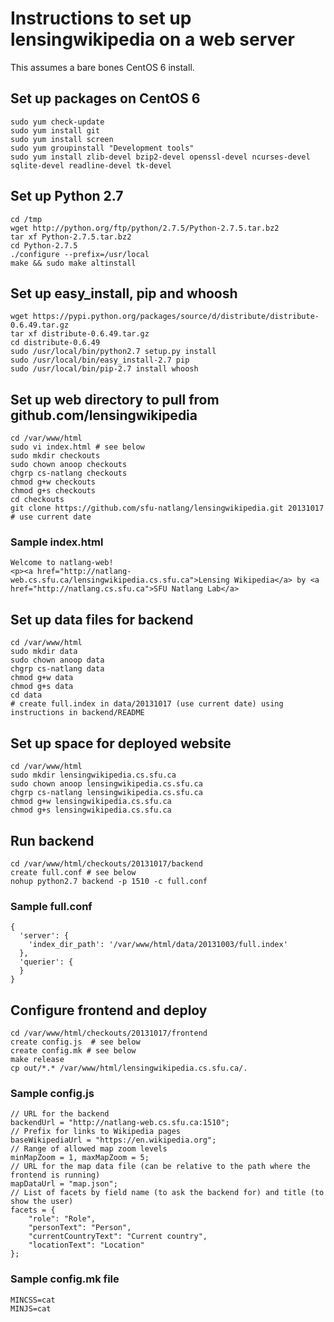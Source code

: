 # Instructions to set up lensingwikipedia on a web server

This assumes a bare bones CentOS 6 install.

## Set up packages on CentOS 6

    sudo yum check-update
    sudo yum install git
    sudo yum install screen
    sudo yum groupinstall "Development tools"
    sudo yum install zlib-devel bzip2-devel openssl-devel ncurses-devel sqlite-devel readline-devel tk-devel

## Set up Python 2.7

    cd /tmp
    wget http://python.org/ftp/python/2.7.5/Python-2.7.5.tar.bz2
    tar xf Python-2.7.5.tar.bz2
    cd Python-2.7.5
    ./configure --prefix=/usr/local
    make && sudo make altinstall

## Set up easy_install, pip and whoosh

    wget https://pypi.python.org/packages/source/d/distribute/distribute-0.6.49.tar.gz
    tar xf distribute-0.6.49.tar.gz
    cd distribute-0.6.49
    sudo /usr/local/bin/python2.7 setup.py install
    sudo /usr/local/bin/easy_install-2.7 pip
    sudo /usr/local/bin/pip-2.7 install whoosh

## Set up web directory to pull from github.com/lensingwikipedia

    cd /var/www/html
    sudo vi index.html # see below
    sudo mkdir checkouts
    sudo chown anoop checkouts
    chgrp cs-natlang checkouts
    chmod g+w checkouts
    chmod g+s checkouts
    cd checkouts
    git clone https://github.com/sfu-natlang/lensingwikipedia.git 20131017 # use current date

### Sample index.html

    Welcome to natlang-web!
    <p><a href="http://natlang-web.cs.sfu.ca/lensingwikipedia.cs.sfu.ca">Lensing Wikipedia</a> by <a href="http://natlang.cs.sfu.ca">SFU Natlang Lab</a>

## Set up data files for backend

    cd /var/www/html
    sudo mkdir data
    sudo chown anoop data
    chgrp cs-natlang data
    chmod g+w data
    chmod g+s data
    cd data
    # create full.index in data/20131017 (use current date) using instructions in backend/README

## Set up space for deployed website

    cd /var/www/html
    sudo mkdir lensingwikipedia.cs.sfu.ca
    sudo chown anoop lensingwikipedia.cs.sfu.ca
    chgrp cs-natlang lensingwikipedia.cs.sfu.ca
    chmod g+w lensingwikipedia.cs.sfu.ca
    chmod g+s lensingwikipedia.cs.sfu.ca

## Run backend

    cd /var/www/html/checkouts/20131017/backend
    create full.conf # see below
    nohup python2.7 backend -p 1510 -c full.conf

### Sample full.conf

    {
      'server': {
        'index_dir_path': '/var/www/html/data/20131003/full.index'
      },
      'querier': {
      }
    }
    
## Configure frontend and deploy

    cd /var/www/html/checkouts/20131017/frontend
    create config.js  # see below
    create config.mk # see below
    make release
    cp out/*.* /var/www/html/lensingwikipedia.cs.sfu.ca/.

### Sample config.js

    // URL for the backend
    backendUrl = "http://natlang-web.cs.sfu.ca:1510";
    // Prefix for links to Wikipedia pages
    baseWikipediaUrl = "https://en.wikipedia.org";
    // Range of allowed map zoom levels
    minMapZoom = 1, maxMapZoom = 5;
    // URL for the map data file (can be relative to the path where the frontend is running)
    mapDataUrl = "map.json";
    // List of facets by field name (to ask the backend for) and title (to show the user)
    facets = {
        "role": "Role",
        "personText": "Person",
        "currentCountryText": "Current country",
        "locationText": "Location"
    };

### Sample config.mk file

    MINCSS=cat
    MINJS=cat
